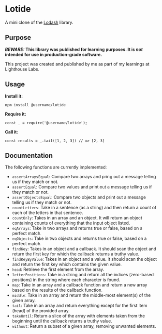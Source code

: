 # Lotide

A mini clone of the [Lodash](https://lodash.com) library.

## Purpose

**_BEWARE:_ This library was published for learning purposes. It is _not_ intended for use in production-grade software.**

This project was created and published by me as part of my learnings at Lighthouse Labs. 

## Usage

**Install it:**

`npm install @username/lotide`

**Require it:**

`const _ = require('@username/lotide');`

**Call it:**

`const results = _.tail([1, 2, 3]) // => [2, 3]`

## Documentation

The following functions are currently implemented:

* `assertArraysEqual`: Compare two arrays and pring out a message telling us if they match or not.
* `assertEqual`: Compare two values and print out a message telling us if they match or not.
* `assertObjectsEqual`: Compare two objects and print out a message telling us if they match or not.
* `countLetters`: Take in a sentence (as a string) and then return a count of each of the letters in that sentence.
* `countOnly`: Takes in an array and an object. It will return an object containing counts of everything that the input object listed.
* `eqArrays`: Take in two arrays and returns true or false, based on a perfect match. 
* `eqObjects`: Take in two objects and returns true or false, based on a perfect match. 
* `findKey`: Takes in an object and a callback. It should scan the object and return the first key for which the callback returns a truthy value.
* `findKeyByValue`: Takes in an object and a value. It should scan the object and return the first key which contains the given value.
* `head`:  Retrieve the first element from the array.
* `letterPositions`: Take in a string and return all the indices (zero-based positions) in the string where each character is found.
* `map`: Take in an array and a callback function and return a new array based on the results of the callback function.
* `middle`: Take in an array and return the middle-most element(s) of the given array.
* `tail`: Take in an array and return everything except for the first item (head) of the provided array.
* `takeUntil`: Return a slice of the array with elements taken from the beginning until the callback returns a truthy value.
* `without`: Return a subset of a given array, removing unwanted elements.
